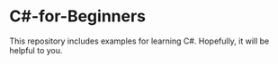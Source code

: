 # C#-for-Beginners
This repository includes examples for learning C#. Hopefully, it will be helpful to you.
